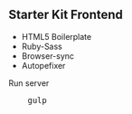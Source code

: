 ## Starter Kit Frontend 

- HTML5 Boilerplate
- Ruby-Sass
- Browser-sync
- Autopefixer

Run server

<pre>
	gulp
</pre>




